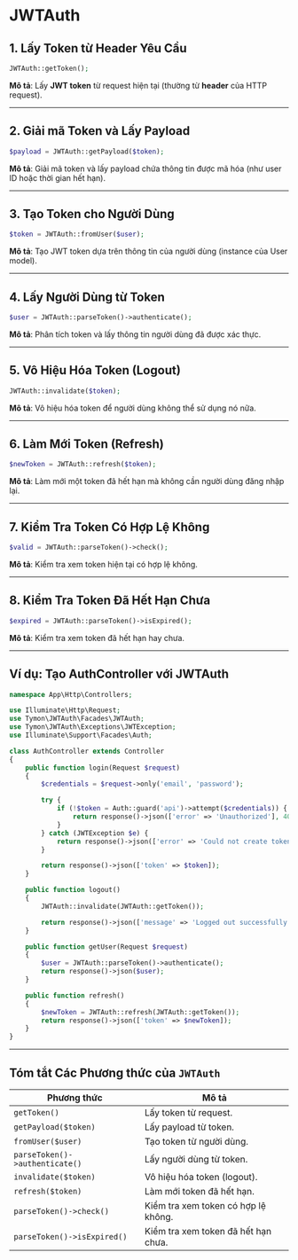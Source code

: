 # JWTAuth

## 1. Lấy Token từ Header Yêu Cầu

```php
JWTAuth::getToken();
```

**Mô tả**: Lấy **JWT token** từ request hiện tại (thường từ **header** của HTTP request).

---

## 2. Giải mã Token và Lấy Payload

```php
$payload = JWTAuth::getPayload($token);
```

**Mô tả**: Giải mã token và lấy payload chứa thông tin được mã hóa (như user ID hoặc thời gian hết hạn).

---

## 3. Tạo Token cho Người Dùng

```php
$token = JWTAuth::fromUser($user);
```

**Mô tả**: Tạo JWT token dựa trên thông tin của người dùng (instance của User model).

---

## 4. Lấy Người Dùng từ Token

```php
$user = JWTAuth::parseToken()->authenticate();
```

**Mô tả**: Phân tích token và lấy thông tin người dùng đã được xác thực.

---

## 5. Vô Hiệu Hóa Token (Logout)

```php
JWTAuth::invalidate($token);
```

**Mô tả**: Vô hiệu hóa token để người dùng không thể sử dụng nó nữa.

---

## 6. Làm Mới Token (Refresh)

```php
$newToken = JWTAuth::refresh($token);
```

**Mô tả**: Làm mới một token đã hết hạn mà không cần người dùng đăng nhập lại.

---

## 7. Kiểm Tra Token Có Hợp Lệ Không

```php
$valid = JWTAuth::parseToken()->check();
```

**Mô tả**: Kiểm tra xem token hiện tại có hợp lệ không.

---

## 8. Kiểm Tra Token Đã Hết Hạn Chưa

```php
$expired = JWTAuth::parseToken()->isExpired();
```

**Mô tả**: Kiểm tra xem token đã hết hạn hay chưa.

---

## Ví dụ: Tạo AuthController với JWTAuth

```php
namespace App\Http\Controllers;

use Illuminate\Http\Request;
use Tymon\JWTAuth\Facades\JWTAuth;
use Tymon\JWTAuth\Exceptions\JWTException;
use Illuminate\Support\Facades\Auth;

class AuthController extends Controller
{
    public function login(Request $request)
    {
        $credentials = $request->only('email', 'password');

        try {
            if (!$token = Auth::guard('api')->attempt($credentials)) {
                return response()->json(['error' => 'Unauthorized'], 401);
            }
        } catch (JWTException $e) {
            return response()->json(['error' => 'Could not create token'], 500);
        }

        return response()->json(['token' => $token]);
    }

    public function logout()
    {
        JWTAuth::invalidate(JWTAuth::getToken());

        return response()->json(['message' => 'Logged out successfully']);
    }

    public function getUser(Request $request)
    {
        $user = JWTAuth::parseToken()->authenticate();
        return response()->json($user);
    }

    public function refresh()
    {
        $newToken = JWTAuth::refresh(JWTAuth::getToken());
        return response()->json(['token' => $newToken]);
    }
}
```

---

## Tóm tắt Các Phương thức của `JWTAuth`

| **Phương thức**                | **Mô tả**                           |
| ------------------------------ | ----------------------------------- |
| `getToken()`                   | Lấy token từ request.               |
| `getPayload($token)`           | Lấy payload từ token.               |
| `fromUser($user)`              | Tạo token từ người dùng.            |
| `parseToken()->authenticate()` | Lấy người dùng từ token.            |
| `invalidate($token)`           | Vô hiệu hóa token (logout).         |
| `refresh($token)`              | Làm mới token đã hết hạn.           |
| `parseToken()->check()`        | Kiểm tra xem token có hợp lệ không. |
| `parseToken()->isExpired()`    | Kiểm tra xem token đã hết hạn chưa. |